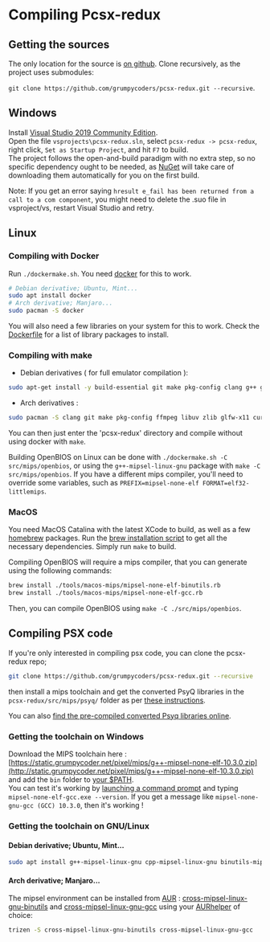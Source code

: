 # Compiling Pcsx-redux

## Getting the sources
The only location for the source is [on github](https://github.com/grumpycoders/pcsx-redux/). Clone recursively, as the project uses submodules: 

`git clone https://github.com/grumpycoders/pcsx-redux.git --recursive`.

## Windows

Install [Visual Studio 2019 Community Edition](https://visualstudio.microsoft.com/thank-you-downloading-visual-studio/?sku=Community&rel=16).   
Open the file `vsprojects\pcsx-redux.sln`, select `pcsx-redux -> pcsx-redux`, right click, `Set as Startup Project`, and hit `F7` to build.  
The project follows the open-and-build paradigm with no extra step, so no specific dependency ought to be needed, as [NuGet](https://www.nuget.org/)
will take care of downloading them automatically for you on the first build.

Note: If you get an error saying `hresult e_fail has been returned from a call to a com component`, you might need to delete the .suo file in vsproject/vs, restart Visual Studio and retry.

## Linux

### Compiling with Docker

Run `./dockermake.sh`. You need [docker](https://en.wikipedia.org/wiki/Docker_(software)) for this to work.
```bash
# Debian derivative; Ubuntu, Mint...
sudo apt install docker
# Arch derivative; Manjaro...
sudo pacman -S docker
```

You will also need a few libraries on your system for this to work. 
Check the [Dockerfile](https://github.com/grumpycoders/pcsx-redux/blob/main/tools/build/Dockerfile#L22) for a list of library packages to install.

### Compiling with make

 - Debian derivatives ( for full emulator compilation ):

```bash
sudo apt-get install -y build-essential git make pkg-config clang g++ g++-mipsel-linux-gnu cpp-mipsel-linux-gnu binutils-mipsel-linux-gnu libfreetype-dev libavcodec-dev libavformat-dev libavutil-dev libglfw3-dev libswresample-dev libuv1-dev zlib1g-dev
```

 - Arch derivatives :

```bash
sudo pacman -S clang git make pkg-config ffmpeg libuv zlib glfw-x11 curl xorg-server-xvfb
```

You can then just enter the 'pcsx-redux' directory and compile without using docker with `make`.

Building OpenBIOS on Linux can be done with `./dockermake.sh -C src/mips/openbios`, or using the `g++-mipsel-linux-gnu` package with `make -C src/mips/openbios`. If you have a different mips compiler, you'll need to override some variables, such as `PREFIX=mipsel-none-elf FORMAT=elf32-littlemips`.

### MacOS
You need MacOS Catalina with the latest XCode to build, as well as a few [homebrew](https://brew.sh/) packages. Run the [brew installation script](https://github.com/grumpycoders/pcsx-redux/blob/main/.github/scripts/install-brew-dependencies.sh) to get all the necessary dependencies. Simply run `make` to build.

Compiling OpenBIOS will require a mips compiler, that you can generate using the following commands:
```bash
brew install ./tools/macos-mips/mipsel-none-elf-binutils.rb
brew install ./tools/macos-mips/mipsel-none-elf-gcc.rb
```

Then, you can compile OpenBIOS using `make -C ./src/mips/openbios`.

## Compiling PSX code

If you're only interested in compiling psx code, you can clone the pcsx-redux repo; 
```bash
git clone https://github.com/grumpycoders/pcsx-redux.git --recursive
```  
then install a mips toolchain and get the converted PsyQ libraries in the `pcsx-redux/src/mips/psyq/` folder as per  [these instructions](https://github.com/ABelliqueux/pcsx-redux/blob/main/src/mips/psyq/README.md).

You can also [find the pre-compiled converted Psyq libraries online](https://github.com/ABelliqueux/nolibgs_hello_worlds/blob/main/README.md#nugget--psyq-setup).

### Getting the toolchain on Windows

Download the MIPS toolchain here : [https://static.grumpycoder.net/pixel/mips/g++-mipsel-none-elf-10.3.0.zip](http://static.grumpycoder.net/pixel/mips/g++-mipsel-none-elf-10.3.0.zip)  
and add the `bin` folder to [your $PATH](https://stackoverflow.com/questions/44272416/how-to-add-a-folder-to-path-environment-variable-in-windows-10-with-screensho#44272417).  
You can test it's working by [launching a command prompt](https://www.lifewire.com/how-to-open-command-prompt-2618089) and typing `mipsel-none-elf-gcc.exe --version`. If you get a message like `mipsel-none-gnu-gcc (GCC) 10.3.0`, then it's working !

### Getting the toolchain on GNU/Linux 

#### Debian derivative; Ubuntu, Mint...

```bash
sudo apt install g++-mipsel-linux-gnu cpp-mipsel-linux-gnu binutils-mipsel-linux-gnu
```
#### Arch derivative; Manjaro...

The mipsel environment can be installed from [AUR](https://wiki.archlinux.org/index.php/Aur) : [cross-mipsel-linux-gnu-binutils](https://aur.archlinux.org/packages/cross-mipsel-linux-gnu-binutils/) and [cross-mipsel-linux-gnu-gcc](https://aur.archlinux.org/packages/cross-mipsel-linux-gnu-gcc/) using your [AURhelper](https://wiki.archlinux.org/index.php/AUR_helpers) of choice:

```bash
trizen -S cross-mipsel-linux-gnu-binutils cross-mipsel-linux-gnu-gcc
```

